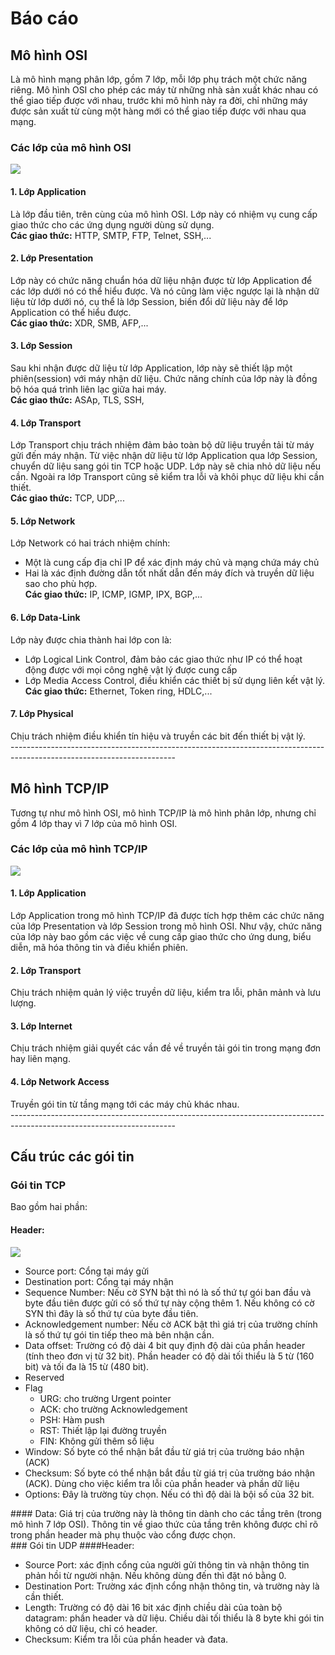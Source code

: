 # Báo cáo

## Mô hình OSI
Là mô hình mạng phân lớp, gồm 7 lớp, mỗi lớp phụ trách một chức năng riêng. Mô hình OSI cho phép các máy từ những nhà sản xuất khác nhau có thể giao tiếp được với nhau, trước khi mô hình này ra đời, chỉ những máy được sản xuất từ cùng một hàng mới có thể giao tiếp được với nhau qua mạng.

### Các lớp của mô hình OSI

<img src="http://2.bp.blogspot.com/_oI4G5UUCxnU/TRxegRxWZaI/AAAAAAAAAJ4/49EnNEMpPt8/s1600/osi.gif">

#### 1. Lớp Application
Là lớp đầu tiên, trên cùng của mô hình OSI. Lớp này có nhiệm vụ cung cấp giao thức cho các ứng dụng người dùng sử dụng.<br />
**Các giao thức:** HTTP, SMTP, FTP, Telnet, SSH,...
#### 2. Lớp Presentation
Lớp này có chức năng chuẩn hóa dữ liệu nhận được từ lớp Application để các lớp dưới nó có thể hiểu được. Và nó cũng làm việc ngược lại là nhận dữ liệu từ lớp dưới nó, cụ thể là lớp Session, biến đổi dữ liệu này để lớp Application có thể hiểu được.<br />
**Các giao thức:** XDR, SMB, AFP,...
#### 3. Lớp Session
Sau khi nhận được dữ liệu từ lớp Application, lớp này sẽ thiết lập một phiên(session) với máy nhận dữ liệu. Chức năng chính của lớp này là đồng bộ hóa quá trình liên lạc giữa hai máy.<br />
**Các giao thức:** ASAp, TLS, SSH,
#### 4. Lớp Transport
Lớp Transport chịu trách nhiệm đảm bảo toàn bộ dữ liệu truyền tải từ máy gửi đến máy nhận. Từ việc nhận dữ liệu từ lớp Application qua lớp Session, chuyển dữ liệu sang gói tin TCP hoặc UDP. Lớp này sẽ chia nhỏ dữ liệu nếu cần. Ngoài ra lớp Transport cũng sẽ kiểm tra lỗi và khôi phục dữ liệu khi cần thiết.<br />
**Các giao thức:** TCP, UDP,...
#### 5. Lớp Network
Lớp Network có hai trách nhiệm chính:
- Một là cung cấp địa chỉ IP để xác định máy chủ và mạng chứa máy chủ
- Hai là xác định đường dẫn tốt nhất dẫn đến máy đích và truyền dữ liệu sao cho phù hợp.<br />
**Các giao thức:** IP, ICMP, IGMP, IPX, BGP,...
#### 6. Lớp Data-Link
Lớp này được chia thành hai lớp con là:
- Lớp Logical Link Control, đảm bảo các giao thức như IP có thể hoạt động được với mọi công nghệ vật lý được cung cấp
- Lớp Media Access Control, điều khiển các thiết bị sử dụng liên kết vật lý.<br />
**Các giao thức:** Ethernet, Token ring, HDLC,...
#### 7. Lớp Physical
Chịu trách nhiệm điều khiển tín hiệu và truyền các bit đến thiết bị vật lý.
<br/>-----------------------------------------------------------------------------------------------------------------------<br/>
## Mô hình TCP/IP
Tương tự như mô hình OSI, mô hình TCP/IP là mô hình phân lớp, nhưng chỉ gồm 4 lớp thay vì 7 lớp của mô hình OSI.

### Các lớp của mô hình TCP/IP

<img src="https://4.bp.blogspot.com/-z3ks4An958s/V8lG64oSsbI/AAAAAAAAANQ/9Ear_1_rr9Q1xdwq4LI8l-BPAtpgv592ACLcB/s1600/3.png" />

#### 1. Lớp Application
Lớp Application trong mô hình TCP/IP đã được tích hợp thêm các chức năng của lớp Presentation và lớp Session trong mô hình OSI. Như vậy, chức năng của lớp này bao gồm các việc về cung cấp giao thức cho ứng dung, biểu diễn, mã hóa thông tin và điều khiển phiên.
#### 2. Lớp Transport
Chịu trách nhiệm quản lý việc truyền dữ liệu, kiểm tra lỗi, phân mảnh và lưu lượng.
#### 3. Lớp Internet
Chịu trách nhiệm giải quyết các vần đề về truyền tải gói tin trong mạng đơn hay liên mạng.
#### 4. Lớp Network Access
Truyền gói tin từ tầng mạng tới các máy chủ khác nhau.
<br/>-----------------------------------------------------------------------------------------------------------------------<br/>
## Cấu trúc các gói tin

### Gói tin TCP
Bao gồm hai phần:
#### Header:
![](http://www.informit.com/content/images/chap3_0672323516/elementLinks/03table01.gif)
<br/>
<ul>
	<li> Source port: Cổng tại máy gửi</li>
	<li> Destination port: Cổng tại máy nhận </li>
	<li> Sequence Number: Nếu cờ SYN bật thì nó là số thứ tự gói ban đầu và byte đầu tiên được gửi có số thứ tự này cộng thêm 1. Nếu không có cờ SYN thì đây là số thứ tự của byte đầu tiên. </li>
	<li> Acknowledgement number: Nếu cờ ACK bật thì giá trị của trường chính là số thứ tự gói tin tiếp theo mà bên nhận cần. </li>
	<li> Data offset: Trường có độ dài 4 bit quy định độ dài của phần header (tính theo đơn vị từ 32 bit). Phần header có độ dài tối thiểu là 5 từ (160 bit) và tối đa là 15 từ (480 bit). </li>
	<li> Reserved</li>
<li> Flag
<ul>
<li> URG: cho trường Urgent pointer </li>
<li> ACK: cho trường Acknowledgement </li>
<li> PSH: Hàm push</li>
<li> RST: Thiết lập lại đường truyền </li>
<li> FIN: Không gửi thêm số liệu </li>
</ul>
</li>
<li> Window: Số byte có thể nhận bắt đầu từ giá trị của trường báo nhận (ACK) </li>
<li> Checksum: Số byte có thể nhận bắt đầu từ giá trị của trường báo nhận (ACK). Dùng cho việc kiểm tra lỗi của phần header và phần dữ liệu </li>
<li>  Options: Đây là trường tùy chọn. Nếu có thì độ dài là bội số của 32 bit. </li>
</ul>
#### Data:
Giá trị của trường này là thông tin dành cho các tầng trên (trong mô hình 7 lớp OSI). Thông tin về giao thức của tầng trên không được chỉ rõ trong phần header mà phụ thuộc vào cổng được chọn.
<br/>
### Gói tin UDP
####Header:
<ul>
<li>Source Port: xác định cổng của người gửi thông tin và  nhận thông tin phản hồi từ người nhận. Nếu không dùng đến thì đặt nó bằng 0.</li>
<li>Destination Port: Trường xác định cổng nhận thông tin, và trường này là cần thiết.</li>
<li>Length: Trường có độ dài 16 bit xác định chiều dài của toàn bộ datagram: phần header và dữ liệu. Chiều dài tối thiểu là 8 byte khi gói tin không có dữ liệu, chỉ có header.</li>
<li>Checksum: Kiểm tra lỗi của phần header và đata.</li>
</ul>
